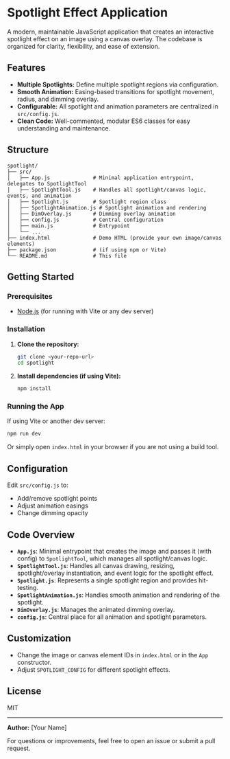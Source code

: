 # Spotlight Effect Application

A modern, maintainable JavaScript application that creates an interactive spotlight effect on an image using a canvas overlay. The codebase is organized for clarity, flexibility, and ease of extension.

## Features

- **Multiple Spotlights:** Define multiple spotlight regions via configuration.
- **Smooth Animation:** Easing-based transitions for spotlight movement, radius, and dimming overlay.
- **Configurable:** All spotlight and animation parameters are centralized in `src/config.js`.
- **Clean Code:** Well-commented, modular ES6 classes for easy understanding and maintenance.

## Structure

```
spotlight/
├── src/
│   ├── App.js              # Minimal application entrypoint, delegates to SpotlightTool
│   ├── SpotlightTool.js    # Handles all spotlight/canvas logic, events, and animation
│   ├── Spotlight.js        # Spotlight region class
│   ├── SpotlightAnimation.js # Spotlight animation and rendering
│   ├── DimOverlay.js       # Dimming overlay animation
│   ├── config.js           # Central configuration
│   ├── main.js             # Entrypoint
│   └── ...
├── index.html              # Demo HTML (provide your own image/canvas elements)
├── package.json            # (if using npm or Vite)
└── README.md               # This file
```

## Getting Started

### Prerequisites
- [Node.js](https://nodejs.org/) (for running with Vite or any dev server)

### Installation
1. **Clone the repository:**
   ```sh
   git clone <your-repo-url>
   cd spotlight
   ```
2. **Install dependencies (if using Vite):**
   ```sh
   npm install
   ```

### Running the App
If using Vite or another dev server:
```sh
npm run dev
```
Or simply open `index.html` in your browser if you are not using a build tool.

## Configuration
Edit `src/config.js` to:
- Add/remove spotlight points
- Adjust animation easings
- Change dimming opacity

## Code Overview
- **`App.js`**: Minimal entrypoint that creates the image and passes it (with config) to `SpotlightTool`, which manages all spotlight/canvas logic.
- **`SpotlightTool.js`**: Handles all canvas drawing, resizing, spotlight/overlay instantiation, and event logic for the spotlight effect.
- **`Spotlight.js`**: Represents a single spotlight region and provides hit-testing.
- **`SpotlightAnimation.js`**: Handles smooth animation and rendering of the spotlight.
- **`DimOverlay.js`**: Manages the animated dimming overlay.
- **`config.js`**: Central place for all animation and spotlight parameters.

## Customization
- Change the image or canvas element IDs in `index.html` or in the `App` constructor.
- Adjust `SPOTLIGHT_CONFIG` for different spotlight effects.

## License
MIT

---

**Author:** [Your Name]

For questions or improvements, feel free to open an issue or submit a pull request.
